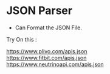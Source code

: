 # JSON Parser

- Can Format the JSON File.

Try On this :

https://www.plivo.com/apis.json   
https://www.fitbit.com/apis.json   
https://www.neutrinoapi.com/apis.json  
